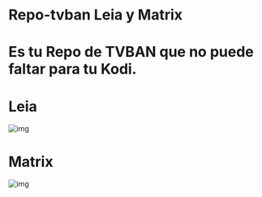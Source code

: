 # Repo-tvban Leia y Matrix
# Es tu Repo de TVBAN que no puede faltar para tu Kodi.
# Leia
![img](https://i.imgur.com/DBrVLvy.jpg)
# Matrix
![img](https://i.imgur.com/ZyXs5H4.jpg)
